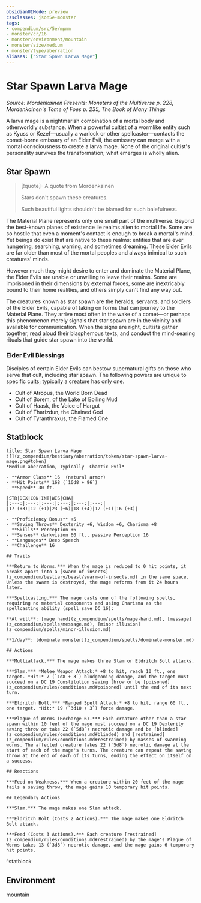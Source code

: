 ```yaml
---
obsidianUIMode: preview
cssclasses: json5e-monster
tags:
- compendium/src/5e/mpmm
- monster/cr/16
- monster/environment/mountain
- monster/size/medium
- monster/type/aberration
aliases: ["Star Spawn Larva Mage"]
---
```

# Star Spawn Larva Mage
*Source: Mordenkainen Presents: Monsters of the Multiverse p. 228, Mordenkainen's Tome of Foes p. 235, The Book of Many Things*  

A larva mage is a nightmarish combination of a mortal body and otherworldly substance. When a powerful cultist of a wormlike entity such as Kyuss or Kezef—usually a warlock or other spellcaster—contacts the comet-borne emissary of an Elder Evil, the emissary can merge with a mortal consciousness to create a larva mage. None of the original cultist's personality survives the transformation; what emerges is wholly alien.

## Star Spawn

> [!quote]- A quote from Mordenkainen  
> 
> Stars don't spawn these creatures.
> 
> Such beautiful lights shouldn't be blamed for such balefulness.

The Material Plane represents only one small part of the multiverse. Beyond the best-known planes of existence lie realms alien to mortal life. Some are so hostile that even a moment's contact is enough to break a mortal's mind. Yet beings do exist that are native to these realms: entities that are ever hungering, searching, warring, and sometimes dreaming. These Elder Evils are far older than most of the mortal peoples and always inimical to such creatures' minds.

However much they might desire to enter and dominate the Material Plane, the Elder Evils are unable or unwilling to leave their realms. Some are imprisoned in their dimensions by external forces, some are inextricably bound to their home realities, and others simply can't find any way out.

The creatures known as star spawn are the heralds, servants, and soldiers of the Elder Evils, capable of taking on forms that can journey to the Material Plane. They arrive most often in the wake of a comet—or perhaps this phenomenon merely signals that star spawn are in the vicinity and available for communication. When the signs are right, cultists gather together, read aloud their blasphemous texts, and conduct the mind-searing rituals that guide star spawn into the world.

### Elder Evil Blessings

Disciples of certain Elder Evils can bestow supernatural gifts on those who serve that cult, including star spawn. The following powers are unique to specific cults; typically a creature has only one.

- Cult of Atropus, the World Born Dead  
- Cult of Borem, of the Lake of Boiling Mud  
- Cult of Haask, the Voice of Hargut  
- Cult of Tharizdun, the Chained God  
- Cult of Tyranthraxus, the Flamed One  

## Statblock

```ad-statblock
title: Star Spawn Larva Mage
![](z_compendium/bestiary/aberration/token/star-spawn-larva-mage.png#token)
*Medium aberration, Typically  Chaotic Evil*

- **Armor Class** 16  (natural armor)
- **Hit Points** 168 (`16d8 + 96`)
- **Speed** 30 ft.

|STR|DEX|CON|INT|WIS|CHA|
|:---:|:---:|:---:|:---:|:---:|:---:|
|17 (+3)|12 (+1)|23 (+6)|18 (+4)|12 (+1)|16 (+3)|

- **Proficiency Bonus** +5
- **Saving Throws** Dexterity +6, Wisdom +6, Charisma +8
- **Skills** Perception +6
- **Senses** darkvision 60 ft., passive Perception 16
- **Languages** Deep Speech
- **Challenge** 16

## Traits

***Return to Worms.*** When the mage is reduced to 0 hit points, it breaks apart into a [swarm of insects](z_compendium/bestiary/beast/swarm-of-insects.md) in the same space. Unless the swarm is destroyed, the mage reforms from it 24 hours later.

***Spellcasting.*** The mage casts one of the following spells, requiring no material components and using Charisma as the spellcasting ability (spell save DC 16):

**At will**: [mage hand](z_compendium/spells/mage-hand.md), [message](z_compendium/spells/message.md), [minor illusion](z_compendium/spells/minor-illusion.md)

**1/day**: [dominate monster](z_compendium/spells/dominate-monster.md)

## Actions

***Multiattack.*** The mage makes three Slam or Eldritch Bolt attacks.

***Slam.*** *Melee Weapon Attack:* +8 to hit, reach 10 ft., one target. *Hit:* 7 (`1d8 + 3`) bludgeoning damage, and the target must succeed on a DC 19 Constitution saving throw or be [poisoned](z_compendium/rules/conditions.md#poisoned) until the end of its next turn.

***Eldritch Bolt.*** *Ranged Spell Attack:* +8 to hit, range 60 ft., one target. *Hit:* 19 (`3d10 + 3`) force damage.

***Plague of Worms (Recharge 6).*** Each creature other than a star spawn within 10 feet of the mage must succeed on a DC 19 Dexterity saving throw or take 22 (`5d8`) necrotic damage and be [blinded](z_compendium/rules/conditions.md#blinded) and [restrained](z_compendium/rules/conditions.md#restrained) by masses of swarming worms. The affected creature takes 22 (`5d8`) necrotic damage at the start of each of the mage's turns. The creature can repeat the saving throw at the end of each of its turns, ending the effect on itself on a success.

## Reactions

***Feed on Weakness.*** When a creature within 20 feet of the mage fails a saving throw, the mage gains 10 temporary hit points.

## Legendary Actions

***Slam.*** The mage makes one Slam attack.

***Eldritch Bolt (Costs 2 Actions).*** The mage makes one Eldritch Bolt attack.

***Feed (Costs 3 Actions).*** Each creature [restrained](z_compendium/rules/conditions.md#restrained) by the mage's Plague of Worms takes 13 (`3d8`) necrotic damage, and the mage gains 6 temporary hit points.
```
^statblock

## Environment

mountain
